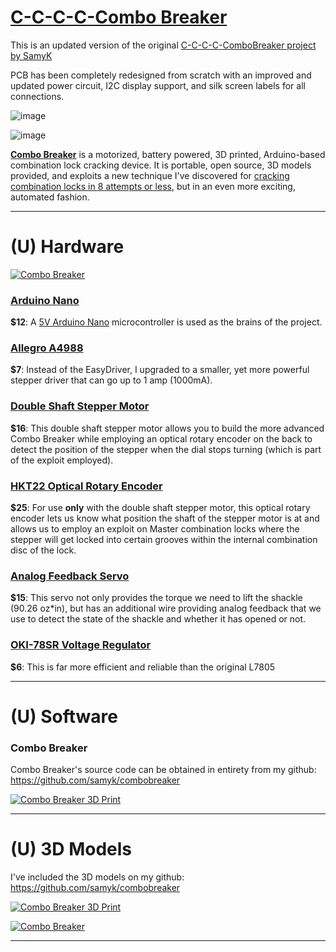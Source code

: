 # [C-C-C-C-Combo Breaker](http://samy.pl/combobreaker/)

This is an updated version of the original [C-C-C-C-ComboBreaker project by SamyK](https://github.com/samyk/combobreaker)

PCB has been completely redesigned from scratch with an improved and updated power circuit, I2C display support, and silk screen labels for all connections.

![image](https://user-images.githubusercontent.com/25337485/31258678-e4bf40ce-aa0e-11e7-9c1e-e49d0bd33a3a.png)

![image](https://user-images.githubusercontent.com/25337485/31258684-ed7eeec6-aa0e-11e7-97bb-8510a92d3c90.png)



**[Combo Breaker](http://samy.pl/combobreaker/)** is a motorized, battery powered, 3D printed, Arduino-based combination lock cracking device. It is portable, open source, 3D models provided, and exploits a new technique I've discovered for [cracking combination locks in 8 attempts or less](https://www.youtube.com/watch?v=09UgmwtL12c), but in an even more exciting, automated fashion.

-----

# (U) Hardware

[![Combo Breaker](http://samy.pl/combobreaker/sIMG_2916.JPG)](http://samy.pl/combobreaker/sIMG_2916.JPG)

### [Arduino Nano](http://amzn.to/1QLlf23)
**$12**: A [5V Arduino Nano](http://amzn.to/1QLlf23) microcontroller is used as the brains of the project.

### [Allegro A4988](http://amzn.to/1L3q7fK)
**$7**: Instead of the EasyDriver, I upgraded to a smaller, yet more powerful stepper driver that can go up to 1 amp (1000mA).

### [Double Shaft Stepper Motor](http://www.phidgets.com/products.php?product_id=3320)
**$16**: This double shaft stepper motor allows you to build the more advanced Combo Breaker while employing an optical rotary encoder on the back to detect the position of the stepper when the dial stops turning (which is part of the exploit employed).

### [HKT22 Optical Rotary Encoder](http://www.phidgets.com/products.php?product_id=3531)
**$25**: For use **only** with the double shaft stepper motor, this optical rotary encoder lets us know what position the shaft of the stepper motor is at and allows us to employ an exploit on Master combination locks where the stepper will get locked into certain grooves within the internal combination disc of the lock.

### [Analog Feedback Servo](https://www.adafruit.com/products/1404)
**$15**: This servo not only provides the torque we need to lift the shackle (90.26 oz*in), but has an additional wire providing analog feedback that we use to detect the state of the shackle and whether it has opened or not.

### [OKI-78SR Voltage Regulator](http://amzn.to/1A28XOt)
**$6**: This is far more efficient and reliable than the original L7805

-----

# (U) Software

### Combo Breaker
Combo Breaker's source code can be obtained in entirety from my github: <https://github.com/samyk/combobreaker>

[![Combo Breaker 3D Print](http://samy.pl/combobreaker/model.jpg)](http://samy.pl/combobreaker/model.jpg)

-----

# (U) 3D Models

I've included the 3D models on my github: <https://github.com/samyk/combobreaker>
 
[![Combo Breaker 3D Print](http://samy.pl/combobreaker/smodel.png)](http://samy.pl/combobreaker/smodel.png)

[![Combo Breaker](http://samy.pl/combobreaker/sIMG_2919.JPG)](http://samy.pl/combobreaker/sIMG_2919.JPG)

-----